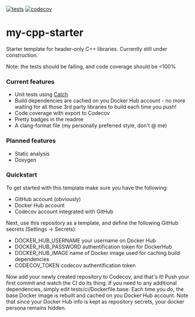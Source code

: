 [![tests](https://github.com/kubagalecki/my-cpp-starter/workflows/tests/badge.svg)](https://github.com/kubagalecki/my-cpp-starter/actions)
[![codecov](https://codecov.io/gh/kubagalecki/my-cpp-starter/branch/master/graph/badge.svg)](https://codecov.io/gh/kubagalecki/my-cpp-starter)

# my-cpp-starter
Starter template for header-only C++ libraries. Currently still under construction.

Note: the tests should be failing, and code coverage should be <100%

### Current features
- Unit tests using [Catch](https://github.com/catchorg/Catch2)
- Build dependencies are cached on you Docker Hub account - no more waiting for all those 3rd party libraries to build each time you push!
- Code coverage with export to Codecov
- Pretty badges in the readme
- A clang-format file (my personally preferred style, don't @ me)

### Planned features
- Static analysis
- Doxygen

### Quickstart
To get started with this template make sure you have the following:
- GitHub account (obviously)
- Docker Hub account
- Codecov account integrated with GitHub

Next, use this repository as a template, and define the following GitHub secrets (Settings -> Secrets):
- DOCKER_HUB_USERNAME your username on Docker Hub
- DOCKER_HUB_PASSWORD authentification token for DockerHub
- DOCKER_HUB_IMAGE    name of Docker image used for caching build dependencies
- CODECOV_TOKEN       codecov authentification token

Now add your newly created repository to Codecov, and that's it!
Push your first commit and watch the CI do its thing.
If you need to any additional dependencies, simply edit tests/ci/Dockerfile.base.
Each time you do, the base Docker image is rebuilt and cached on you Docker Hub account.
Note that since your Docker Hub info is kept as repository secrets, your docker persona remains hidden.
